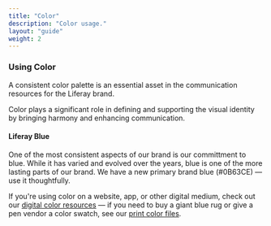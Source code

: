 ```yaml
---
title: "Color"
description: "Color usage."
layout: "guide"
weight: 2
---
```


### Using Color

A consistent color palette is an essential asset in the communication resources for the Liferay brand.

Color plays a significant role in defining and supporting the visual identity by bringing harmony and enhancing communication.

#### Liferay Blue

One of the most consistent aspects of our brand is our committment to blue. While it has varied and evolved over the years, blue is one of the more lasting parts of our brand. We have a new primary brand blue (#0B63CE) — use it thoughtfully.

If you're using color on a website, app, or other digital medium, check out our [digital color resources](/docs/resources/color/digital.html) &mdash; if you need to buy a giant blue rug or give a pen vendor a color swatch, see our [print color files](/docs/resources/color/print.html).
